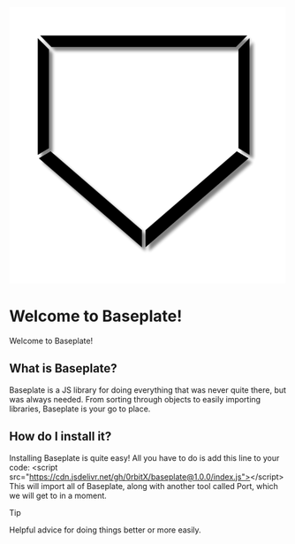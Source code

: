![Baseplate logo](/assets/images/Baseplate.png)
# Welcome to Baseplate!
Welcome to Baseplate!
## What is Baseplate?
Baseplate is a JS library for doing everything that was never quite there, but was always needed. From sorting through objects to easily importing libraries, Baseplate is your go to place.
## How do I install it?
Installing Baseplate is quite easy! All you have to do is add this line to your code:
\<script src="https://cdn.jsdelivr.net/gh/0rbitX/baseplate@1.0.0/index.js"><\/script>
This will import all of Baseplate, along with another tool called Port, which we will get to in a moment. 
> [!TIP]
> Helpful advice for doing things better or more easily.